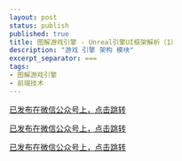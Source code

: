```yaml
---
layout: post
status: publish
published: true
title: 图解游戏引擎 - Unreal引擎UI框架解析（1）
description: "游戏 引擎 架构 模块"
excerpt_separator: ===
tags:
- 图解游戏引擎
- 前端技术
---
```


[已发布在微信公众号上，点击跳转](https://mp.weixin.qq.com/s/0ZzqqVu6w5bk5zAGqd61YQ)

[已发布在微信公众号上，点击跳转](https://mp.weixin.qq.com/s/0ZzqqVu6w5bk5zAGqd61YQ)

[已发布在微信公众号上，点击跳转](https://mp.weixin.qq.com/s/0ZzqqVu6w5bk5zAGqd61YQ)


